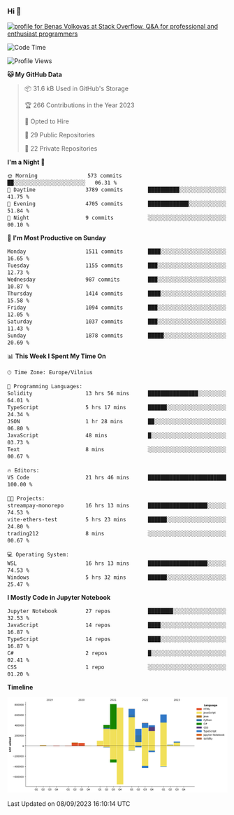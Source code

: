 ### Hi 👋
<a href="https://stackoverflow.com/users/14954249/benas-volkovas"><img src="https://stackoverflow.com/users/flair/14954249.png?theme=dark" width="208" height="58" alt="profile for Benas Volkovas at Stack Overflow, Q&amp;A for professional and enthusiast programmers" title="profile for Benas Volkovas at Stack Overflow, Q&amp;A for professional and enthusiast programmers"></a>

<!--START_SECTION:waka-->
![Code Time](http://img.shields.io/badge/Code%20Time-1%2C574%20hrs%2016%20mins-blue)

![Profile Views](http://img.shields.io/badge/Profile%20Views-0-blue)

**🐱 My GitHub Data** 

> 📦 31.6 kB Used in GitHub's Storage 
 > 
> 🏆 266 Contributions in the Year 2023
 > 
> 💼 Opted to Hire
 > 
> 📜 29 Public Repositories 
 > 
> 🔑 22 Private Repositories 
 > 
**I'm a Night 🦉** 

```text
🌞 Morning                573 commits         ██░░░░░░░░░░░░░░░░░░░░░░░   06.31 % 
🌆 Daytime                3789 commits        ██████████░░░░░░░░░░░░░░░   41.75 % 
🌃 Evening                4705 commits        █████████████░░░░░░░░░░░░   51.84 % 
🌙 Night                  9 commits           ░░░░░░░░░░░░░░░░░░░░░░░░░   00.10 % 
```
📅 **I'm Most Productive on Sunday** 

```text
Monday                   1511 commits        ████░░░░░░░░░░░░░░░░░░░░░   16.65 % 
Tuesday                  1155 commits        ███░░░░░░░░░░░░░░░░░░░░░░   12.73 % 
Wednesday                987 commits         ███░░░░░░░░░░░░░░░░░░░░░░   10.87 % 
Thursday                 1414 commits        ████░░░░░░░░░░░░░░░░░░░░░   15.58 % 
Friday                   1094 commits        ███░░░░░░░░░░░░░░░░░░░░░░   12.05 % 
Saturday                 1037 commits        ███░░░░░░░░░░░░░░░░░░░░░░   11.43 % 
Sunday                   1878 commits        █████░░░░░░░░░░░░░░░░░░░░   20.69 % 
```


📊 **This Week I Spent My Time On** 

```text
🕑︎ Time Zone: Europe/Vilnius

💬 Programming Languages: 
Solidity                 13 hrs 56 mins      ████████████████░░░░░░░░░   64.01 % 
TypeScript               5 hrs 17 mins       ██████░░░░░░░░░░░░░░░░░░░   24.34 % 
JSON                     1 hr 28 mins        ██░░░░░░░░░░░░░░░░░░░░░░░   06.80 % 
JavaScript               48 mins             █░░░░░░░░░░░░░░░░░░░░░░░░   03.73 % 
Text                     8 mins              ░░░░░░░░░░░░░░░░░░░░░░░░░   00.67 % 

🔥 Editors: 
VS Code                  21 hrs 46 mins      █████████████████████████   100.00 % 

🐱‍💻 Projects: 
streampay-monorepo       16 hrs 13 mins      ███████████████████░░░░░░   74.53 % 
vite-ethers-test         5 hrs 23 mins       ██████░░░░░░░░░░░░░░░░░░░   24.80 % 
trading212               8 mins              ░░░░░░░░░░░░░░░░░░░░░░░░░   00.67 % 

💻 Operating System: 
WSL                      16 hrs 13 mins      ███████████████████░░░░░░   74.53 % 
Windows                  5 hrs 32 mins       ██████░░░░░░░░░░░░░░░░░░░   25.47 % 
```

**I Mostly Code in Jupyter Notebook** 

```text
Jupyter Notebook         27 repos            ████████░░░░░░░░░░░░░░░░░   32.53 % 
JavaScript               14 repos            ████░░░░░░░░░░░░░░░░░░░░░   16.87 % 
TypeScript               14 repos            ████░░░░░░░░░░░░░░░░░░░░░   16.87 % 
C#                       2 repos             █░░░░░░░░░░░░░░░░░░░░░░░░   02.41 % 
CSS                      1 repo              ░░░░░░░░░░░░░░░░░░░░░░░░░   01.20 % 
```



**Timeline**

![Lines of Code chart](https://raw.githubusercontent.com/BenasVolkovas/BenasVolkovas/main/assets/bar_graph.png)


 Last Updated on 08/09/2023 16:10:14 UTC
<!--END_SECTION:waka-->
